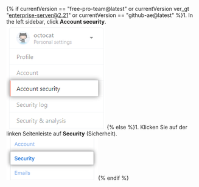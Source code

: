 {% if currentVersion == "free-pro-team@latest" or currentVersion ver_gt "enterprise-server@2.21" or currentVersion == "github-ae@latest" %}1. In the left sidebar, click **Account security**.
![User account security settings](/assets/images/help/settings/settings-sidebar-account-security.png)
{% else %}1. Klicken Sie auf der linken Seitenleiste auf **Security** (Sicherheit).
![User account security settings](/assets/images/help/settings/settings-sidebar-security.png){% endif %}
